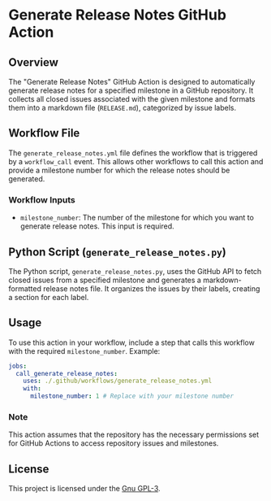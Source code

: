 # Generate Release Notes GitHub Action

## Overview

The "Generate Release Notes" GitHub Action is designed to automatically generate release notes for a specified milestone in a GitHub repository. It collects all closed issues associated with the given milestone and formats them into a markdown file (`RELEASE.md`), categorized by issue labels.

## Workflow File

The `generate_release_notes.yml` file defines the workflow that is triggered by a `workflow_call` event. This allows other workflows to call this action and provide a milestone number for which the release notes should be generated.

### Workflow Inputs

- `milestone_number`: The number of the milestone for which you want to generate release notes. This input is required.

## Python Script (`generate_release_notes.py`)

The Python script, `generate_release_notes.py`, uses the GitHub API to fetch closed issues from a specified milestone and generates a markdown-formatted release notes file. It organizes the issues by their labels, creating a section for each label.

## Usage

To use this action in your workflow, include a step that calls this workflow with the required `milestone_number`. Example:

```yaml
jobs:
  call_generate_release_notes:
    uses: ./.github/workflows/generate_release_notes.yml
    with:
      milestone_number: 1 # Replace with your milestone number
```

### Note

This action assumes that the repository has the necessary permissions set for GitHub Actions to access repository issues and milestones.

## License

This project is licensed under the [Gnu GPL-3](LICENSE).

